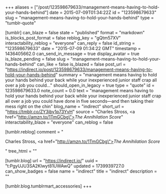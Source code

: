 +++
aliases = ["/post/123598679633/management-means-having-to-hold-your-hands-behind"]
date = 2015-07-09T01:34:22Z
id = "123598679633"
slug = "management-means-having-to-hold-your-hands-behind"
type = "tumblr-quote"

[tumblr]
can_blaze = false
state = "published"
format = "markdown"
is_blocks_post_format = false
reblog_key = "gQtm57XV"
interactability_reblog = "everyone"
can_reply = false
id_string = "123598679633"
date = "2015-07-09 01:34:22 GMT"
timestamp = 1436405662.0
can_send_in_message = true
display_avatar = true
is_blaze_pending = false
slug = "management-means-having-to-hold-your-hands-behind"
can_like = false
is_blazed = false
post_url = "https://indirect.io/post/123598679633/management-means-having-to-hold-your-hands-behind"
summary = "management means having to hold your hands behind your back while your inexperienced junior staff crap all over a job you could..."
should_open_in_legacy = true
type = "quote"
id = 123598679633.0
note_count = 0.0
text = "management means having to hold your hands behind your back while your inexperienced junior staff crap all over a job you could have done in five seconds—and then taking their mess right on the chin"
blog_name = "indirect"
short_url = "https://tmblr.co/ZY3jby1p73YvH"
source = "Charles Stross, <a href=\"http://amzn.to/1TmGCbg\"><em>The Annihilation Score</em></a>"
interactability_blaze = "everyone"
can_reblog = false

[tumblr.reblog]
comment = "<p>Charles Stross, <a href=\"http://amzn.to/1TmGCbg\"><em>The Annihilation Score</em></a></p>"
tree_html = ""

[tumblr.blog]
url = "https://indirect.io/"
uuid = "t:PgyUJU3SA2Klwyt81UWAwQ"
updated = 1739939727.0
can_show_badges = false
name = "indirect"
title = "indirect"
description = ""

[tumblr.blog.tumblrmart_accessories]
+++
